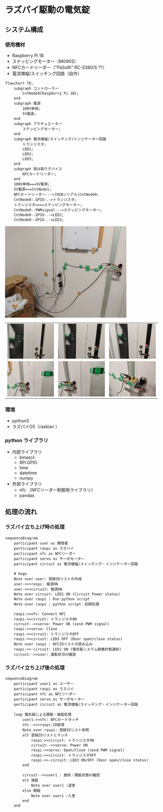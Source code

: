 # ラズパイ駆動の電気錠


## システム構成
### 使用機材
- Raspberry Pi 1B
- ステッピングモーター（MG90S）
- NFCカードリーダー（"PaSoRi" RC-S380/S ??）
- 電流増幅/スイッチング回路（自作）

```mermaid
flowchart TD;
    subgraph コントローラー
        CntNode0[Raspberry Pi 1B];
    end
    subgraph 電源
        100V単相;
        5V電源;
    end
    subgraph アクチュエーター
        ステッピングモーター;
    end
    subgraph 電流増幅/スイッチング/インジケーター回路
        トランジスタ;
        LED1;
        LED2;
        LED3;
    end
    subgraph 読み取りデバイス
        NFCカードリーダー;
    end
    100V単相===5V電源;
    5V電源===CntNode1;
    NFCカードリーダー--->|USBシリアル|CntNode0;
    CntNode0-.GPIO-.->トランジスタ;
    トランジスタ====ステッピングモーター;
    CntNode0-.PWMsignal-.->ステッピングモーター;
    CntNode0-.GPIO-.->LED2;
    CntNode0-.GPIO-.->LED3;
```

<img width="400" src="https://github.com/YUKI-SOKENDAI/SmartLock/blob/master/fig/IMG_20230221_215906.jpg">

| | | |
|:-----------|------------:|:------------:|
|<img width="400" src="https://github.com/YUKI-SOKENDAI/SmartLock/blob/master/fig/IMG_20230221_215801.jpg">|<img width="400" src="https://github.com/YUKI-SOKENDAI/SmartLock/blob/master/fig/IMG_20230221_215803.jpg">|<img width="400" src="https://github.com/YUKI-SOKENDAI/SmartLock/blob/master/fig/IMG_20230221_215817.jpg">|
|<img width="400" src="https://github.com/YUKI-SOKENDAI/SmartLock/blob/master/fig/IMG_20230221_215901.jpg">|<img width="400" src="https://github.com/YUKI-SOKENDAI/SmartLock/blob/master/fig/IMG_20230221_215914.jpg">|<img width="400" src="https://github.com/YUKI-SOKENDAI/SmartLock/blob/master/fig/IMG_20230221_215921.jpg">|

### 環境
- python3
- ラズパイOS（rasbian ）
### python ライブラリ
- 内部ライブラリ
   - binascii
   - RPi.GPIO
   - time
   - datetime
   - numpy
- 外部ライブラリ
   - nfc （NFCリーダー制御用ライブラリ）
   - pandas

## 処理の流れ
### ラズパイ立ち上げ時の処理
```mermaid
sequenceDiagram
    participant user as 開発者
    participant raspi as ラズパイ
    participant nfc as NFCリーダー
    participant servo as サーボモーター
    participant circuit as 電流増幅/スイッチング・インジケーター回路
    
    # hoge
    Note over user: 登録IDリストの作成
    user->>+raspi: 電源ON
    user->>+circuit: 電源ON
    Note over circuit: LED1 ON (Circuit Power status)
    Note over raspi : Run python script
    Note over raspi : python script：初期処理
    
    raspi->>nfc: Connect NFC
    raspi->>circuit: トランジスタON
    circuit-->>servo: Power ON (send PWM signal)
    raspi->>servo: Close
    raspi->>circuit: トランジスタOFF
    raspi->>circuit: LED3 OFF (Door open/close status)
    Note over raspi : NFCIDリストの読み込み
    raspi->>-circuit: LED2 ON (電気錠システム稼働状態通知)
    circuit-->>user: 運転状況の確認
``` 


### ラズパイ立ち上げ後の処理

```mermaid
sequenceDiagram
    participant user1 as ユーザー
    participant raspi as ラズパイ
    participant nfc as NFCリーダー
    participant servo as サーボモーター
    participant circuit as 電流増幅/スイッチング・インジケーター回路

    loop 電気錠による開錠・施錠処理
        user1->>nfc: NFCカードタッチ
        nfc-->>+raspi:ID取得
        Note over raspi: 登録IDリスト参照
        alt 登録IDリストとマッチ
            raspi->>circuit: トランジスタON
            circuit-->>servo: Power ON
            raspi->>servo: Open/Close (send PWM signal)
            raspi->>circuit: トランジスタOFF
            raspi->>-circuit: LED3 ON/OFF (Door open/close status) 
        end

        circuit-->>user1 : 施術・開錠状態の確認
        alt 施錠
            Note over user1 :退室
        else 開錠
            Note over user1 :入室
        end
    end
```
